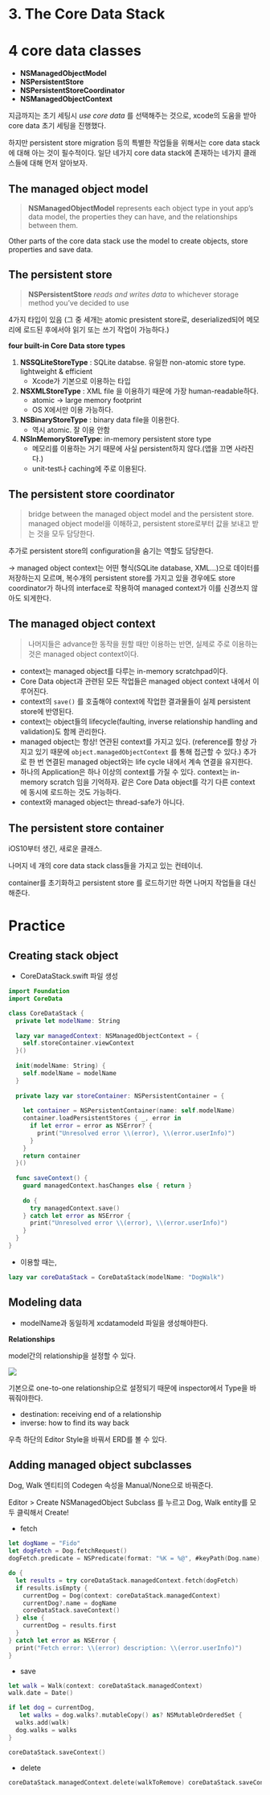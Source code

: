 # 3. The Core Data Stack

# 4 core data classes

-   **NSManagedObjectModel**
-   **NSPersistentStore**
-   **NSPersistentStoreCoordinator**
-   **NSManagedObjectContext**

지금까지는 초기 세팅시 _use core data_ 를 선택해주는 것으로, xcode의 도움을 받아 core data 초기 세팅을 진행했다.

하지만 persistent store migration 등의 특별한 작업들을 위해서는 core data stack에 대해 아는 것이 필수적이다. 일단 네가지 core data stack에 존재하는 네가지 클래스들에 대해 먼저 알아보자.

## The managed object model

> **NSManagedObjectModel** represents each object type in yout app’s data model, the properties they can have, and the relationships between them.

Other parts of the core data stack use the model to create objects, store properties and save data.

## The persistent store

> **NSPersistentStore** _reads and writes data_ to whichever storage method you’ve decided to use

4가지 타입이 있음 (그 중 세개는 atomic presistent store로, deserialized되어 메모리에 로드된 후에서야 읽기 또는 쓰기 작업이 가능하다.)

**four built-in Core Data store types**

1.  **NSSQLiteStoreType** : SQLite databse. 유일한 non-atomic store type. lightweight & efficient
    -   Xcode가 기본으로 이용하는 타입
2.  **NSXMLStoreType** : XML file 을 이용하기 때문에 가장 human-readable하다.
    -   atomic → large memory footprint
    -   OS X에서만 이용 가능하다.
3.  **NSBinaryStoreType** : binary data file을 이용한다.
    -   역시 atomic. 잘 이용 안함
4.  **NSInMemoryStoreType**: in-memory persistent store type
    -   메모리를 이용하는 거기 때문에 사실 persistent하지 않다.(앱을 끄면 사라진다.)
    -   unit-test나 caching에 주로 이용된다.

## The persistent store coordinator

> bridge between the managed object model and the persistent store. managed object model을 이해하고, persistent store로부터 값을 보내고 받는 것을 모두 담당한다.

추가로 persistent store의 configuration을 숨기는 역할도 담당한다.

→ managed object context는 어떤 형식(SQLite database, XML…)으로 데이터를 저장하는지 모르며, 복수개의 persistent store를 가지고 있을 경우에도 store coordinator가 하나의 interface로 작용하여 managed context가 이를 신경쓰지 않아도 되게한다.

## The managed object context

> 나머지들은 advance한 동작을 원할 때만 이용하는 반면, 실제로 주로 이용하는 것은 managed object context이다.

-   context는 managed object를 다루는 in-memory scratchpad이다.
-   Core Data object과 관련된 모든 작업들은 managed object context 내에서 이루어진다.
-   context의 `save()` 를 호출해야 context에 작업한 결과물들이 실제 persistent store에 반영된다.
-   context는 object들의 lifecycle(faulting, inverse relationship handling and validation)도 함께 관리한다.
-   managed object는 항상! 연관된 context를 가지고 있다. (reference를 항상 가지고 있기 때문에 `object.managedObjectContext` 를 통해 접근할 수 있다.) 추가로 한 번 연결된 managed object와는 life cycle 내에서 계속 연결을 유지한다.
-   하나의 Application은 하나 이상의 context를 가질 수 있다. context는 in-memory scratch 임을 기억하자. 같은 Core Data object를 각기 다른 context에 동시에 로드하는 것도 가능하다.
-   context와 managed object는 thread-safe가 아니다.

## The persistent store container

iOS10부터 생긴, 새로운 클래스.

나머지 네 개의 core data stack class들을 가지고 있는 컨테이너.

container를 초기화하고 persistent store 를 로드하기만 하면 나머지 작업들을 대신 해준다.

# Practice

## Creating stack object

-   CoreDataStack.swift 파일 생성

```swift
import Foundation
import CoreData

class CoreDataStack {
  private let modelName: String
  
  lazy var managedContext: NSManagedObjectContext = {
    self.storeContainer.viewContext
  }()
  
  init(modelName: String) {
    self.modelName = modelName
  }
  
  private lazy var storeContainer: NSPersistentContainer = {
    
    let container = NSPersistentContainer(name: self.modelName)
    container.loadPersistentStores { _, error in
      if let error = error as NSError? {
        print("Unresolved error \\(error), \\(error.userInfo)")
      }
    }
    return container
  }()
  
  func saveContext() {
    guard managedContext.hasChanges else { return }
    
    do {
      try managedContext.save()
    } catch let error as NSError {
      print("Unresolved error \\(error), \\(error.userInfo)")
    }
  }
}
```

-   이용할 때는,

```swift
lazy var coreDataStack = CoreDataStack(modelName: "DogWalk")
```

## Modeling data

-   modelName과 동일하게 xcdatamodeld 파일을 생성해야한다.

**Relationships**

model간의 relationship을 설정할 수 있다.

<img src="https://velog.velcdn.com/images/jujube0/post/69394aac-c43f-49d2-aaa4-878758049116/image.png">


기본으로 one-to-one relationship으로 설정되기 때문에 inspector에서 Type을 바꿔줘야한다.

-   destination: receiving end of a relationship
-   inverse: how to find its way back

우측 하단의 Editor Style을 바꿔서 ERD를 볼 수 있다.

## Adding managed object subclasses

Dog, Walk 엔티티의 Codegen 속성을 Manual/None으로 바꿔준다.

Editor > Create NSManagedObject Subclass 를 누르고 Dog, Walk entity를 모두 클릭해서 Create!

-   fetch

```swift
let dogName = "Fido"
let dogFetch = Dog.fetchRequest()
dogFetch.predicate = NSPredicate(format: "%K = %@", #keyPath(Dog.name), dogName)

do {
  let results = try coreDataStack.managedContext.fetch(dogFetch)
  if results.isEmpty {
    currentDog = Dog(context: coreDataStack.managedContext)
    currentDog?.name = dogName
    coreDataStack.saveContext()
  } else {
    currentDog = results.first
  }
} catch let error as NSError {
  print("Fetch error: \\(error) description: \\(error.userInfo)")
}
```

-   save

```swift
let walk = Walk(context: coreDataStack.managedContext)
walk.date = Date()

if let dog = currentDog,
   let walks = dog.walks?.mutableCopy() as? NSMutableOrderedSet {
  walks.add(walk)
  dog.walks = walks
}

coreDataStack.saveContext()
```

-   delete
```swift
coreDataStack.managedContext.delete(walkToRemove) coreDataStack.saveContext()
```